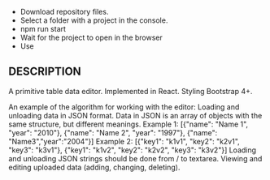- Download repository files.
- Select a folder with a project in the console.
- npm run start
- Wait for the project to open in the browser
- Use


DESCRIPTION
------------------------------------------------------------
A primitive table data editor.
Implemented in React.
Styling Bootstrap 4+.

An example of the algorithm for working with the editor:
Loading and unloading data in JSON format. Data in JSON is an array of objects with
the same structure, but different meanings.
Example 1:
[{"name": "Name 1", "year": "2010"}, {"name": "Name 2", "year": "1997"}, {"name": "Name3","year":"2004"}]
Example 2:
[{"key1": "k1v1", "key2": "k2v1", "key3": "k3v1"}, {"key1": "k1v2", "key2": "k2v2", "key3": "k3v2"}]
Loading and unloading JSON strings should be done from / to textarea.
Viewing and editing uploaded data (adding, changing, deleting).
